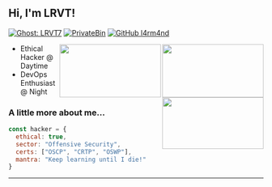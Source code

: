 <h2> Hi, I'm LRVT!</h2>

[![Ghost: LRVT7](https://img.shields.io/badge/Ghost--Blog-Visit-red)](https://blog.lrvt.de)
[![PrivateBin](https://img.shields.io/badge/PrivateBin-E2EE-yellow)](https://paste.lrvt.de)
[![GitHub l4rm4nd](https://img.shields.io/github/followers/l4rm4nd?label=follow&style=social)](https://github.com/l4rm4nd)


<img align='right' src="https://media.giphy.com/media/xsCevAab5ufj37BeGR/giphy.gif" width="200" height="105">
<img align='right' src="https://media.giphy.com/media/6OrCT1jVbonHG/giphy.gif" width="200" height="105">
<img align='right' src="https://media.giphy.com/media/jTNG3RF6EwbkpD4LZx/giphy.gif" width="200" height="102">

<p>
  <ul>
    <li>Ethical Hacker @ Daytime</li>
    <li>DevOps Enthusiast @ Night</li>
    </ul>
</p>




### A little more about me...  

```javascript
const hacker = {
  ethical: true,
  sector: "Offensive Security",
  certs: ["OSCP", "CRTP", "OSWP"],
  mantra: "Keep learning until I die!"
}
```

---
